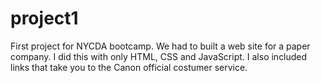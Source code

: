 # project1

First project for NYCDA bootcamp. We had to built a web site for a paper company. I did this with only HTML, CSS and JavaScript. I also included links that take you to the Canon official costumer service.

